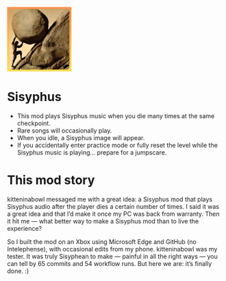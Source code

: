 <img src="logo.png" width="150" alt="the mod's logo" />

# Sisyphus

- This mod plays Sisyphus music when you die many times at the same checkpoint.
- Rare songs will occasionally play.
- When you idle, a Sisyphus image will appear.
- If you accidentally enter practice mode or fully reset the level while the Sisyphus music is playing… prepare for a jumpscare.

# This mod story

kitteninabowl messaged me with a great idea: a Sisyphus mod that plays Sisyphus audio after the player dies a certain number of times. I said it was a great idea and that I’d make it once my PC was back from warranty. Then it hit me — what better way to make a Sisyphus mod than to live the experience?

So I built the mod on an Xbox using Microsoft Edge and GitHub (no Intelephense), with occasional edits from my phone. kitteninabowl was my tester. It was truly Sisyphean to make — painful in all the right ways — you can tell by 65 commits and 54 workflow runs. But here we are: it’s finally done. :)
